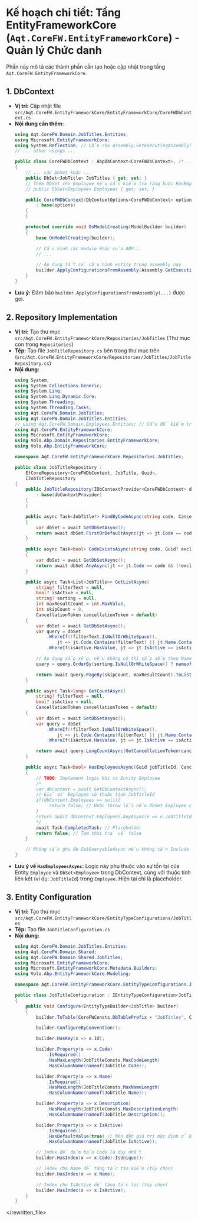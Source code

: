 # Kế hoạch chi tiết: Tầng EntityFrameworkCore (`Aqt.CoreFW.EntityFrameworkCore`) - Quản lý Chức danh

Phần này mô tả các thành phần cần tạo hoặc cập nhật trong tầng `Aqt.CoreFW.EntityFrameworkCore`.

## 1. DbContext

- **Vị trí:** Cập nhật file `src/Aqt.CoreFW.EntityFrameworkCore/EntityFrameworkCore/CoreFWDbContext.cs`
- **Nội dung cần thêm:**
  ```csharp
  using Aqt.CoreFW.Domain.JobTitles.Entities;
  using Microsoft.EntityFrameworkCore;
  using System.Reflection; // Cần cho Assembly.GetExecutingAssembly()
  // ... other usings ...

  public class CoreFWDbContext : AbpDbContext<CoreFWDbContext>, /* ... các interface khác ... */
  {
      // ... các DbSet khác ...
      public DbSet<JobTitle> JobTitles { get; set; }
      // Thêm DbSet cho Employee nếu cần kiểm tra ràng buộc HasEmployeesAsync
      // public DbSet<Employee> Employees { get; set; }

      public CoreFWDbContext(DbContextOptions<CoreFWDbContext> options)
          : base(options)
      {
      }

      protected override void OnModelCreating(ModelBuilder builder)
      {
          base.OnModelCreating(builder);

          // Cấu hình các module khác của ABP...
          // ...

          // Áp dụng tất cả cấu hình entity trong assembly này
          builder.ApplyConfigurationsFromAssembly(Assembly.GetExecutingAssembly());
      }
  }
  ```
- **Lưu ý:** Đảm bảo `builder.ApplyConfigurationsFromAssembly(...)` được gọi.

## 2. Repository Implementation

- **Vị trí:** Tạo thư mục `src/Aqt.CoreFW.EntityFrameworkCore/Repositories/JobTitles` (Thư mục con trong `Repositories`)
- **Tệp:** Tạo file `JobTitleRepository.cs` bên trong thư mục trên (`src/Aqt.CoreFW.EntityFrameworkCore/Repositories/JobTitles/JobTitleRepository.cs`)
- **Nội dung:**
  ```csharp
  using System;
  using System.Collections.Generic;
  using System.Linq;
  using System.Linq.Dynamic.Core;
  using System.Threading;
  using System.Threading.Tasks;
  using Aqt.CoreFW.Domain.JobTitles;
  using Aqt.CoreFW.Domain.JobTitles.Entities;
  // using Aqt.CoreFW.Domain.Employees.Entities; // Cần để kiểm tra HasEmployeesAsync
  using Aqt.CoreFW.EntityFrameworkCore;
  using Microsoft.EntityFrameworkCore;
  using Volo.Abp.Domain.Repositories.EntityFrameworkCore;
  using Volo.Abp.EntityFrameworkCore;

  namespace Aqt.CoreFW.EntityFrameworkCore.Repositories.JobTitles;

  public class JobTitleRepository :
      EfCoreRepository<CoreFWDbContext, JobTitle, Guid>,
      IJobTitleRepository
  {
      public JobTitleRepository(IDbContextProvider<CoreFWDbContext> dbContextProvider)
          : base(dbContextProvider)
      {
      }

      public async Task<JobTitle?> FindByCodeAsync(string code, CancellationToken cancellationToken = default)
      {
          var dbSet = await GetDbSetAsync();
          return await dbSet.FirstOrDefaultAsync(jt => jt.Code == code, GetCancellationToken(cancellationToken));
      }

      public async Task<bool> CodeExistsAsync(string code, Guid? excludedId = null, CancellationToken cancellationToken = default)
      {
          var dbSet = await GetDbSetAsync();
          return await dbSet.AnyAsync(jt => jt.Code == code && (!excludedId.HasValue || jt.Id != excludedId.Value), GetCancellationToken(cancellationToken));
      }

      public async Task<List<JobTitle>> GetListAsync(
          string? filterText = null,
          bool? isActive = null,
          string? sorting = null,
          int maxResultCount = int.MaxValue,
          int skipCount = 0,
          CancellationToken cancellationToken = default)
      {
          var dbSet = await GetDbSetAsync();
          var query = dbSet
              .WhereIf(!filterText.IsNullOrWhiteSpace(),
                  jt => jt.Code.Contains(filterText) || jt.Name.Contains(filterText))
              .WhereIf(isActive.HasValue, jt => jt.IsActive == isActive.Value);

          // Áp dụng sắp xếp, nếu không có thì sắp xếp theo Name mặc định
          query = query.OrderBy(sorting.IsNullOrWhiteSpace() ? nameof(JobTitle.Name) + " asc" : sorting);

          return await query.PageBy(skipCount, maxResultCount).ToListAsync(GetCancellationToken(cancellationToken));
      }

      public async Task<long> GetCountAsync(
          string? filterText = null,
          bool? isActive = null,
          CancellationToken cancellationToken = default)
      {
          var dbSet = await GetDbSetAsync();
          var query = dbSet
              .WhereIf(!filterText.IsNullOrWhiteSpace(),
                  jt => jt.Code.Contains(filterText) || jt.Name.Contains(filterText))
              .WhereIf(isActive.HasValue, jt => jt.IsActive == isActive.Value);

          return await query.LongCountAsync(GetCancellationToken(cancellationToken));
      }

      public async Task<bool> HasEmployeesAsync(Guid jobTitleId, CancellationToken cancellationToken = default)
      {
          // TODO: Implement logic khi có Entity Employee
          /*
          var dbContext = await GetDbContextAsync();
          // Giả sử Employee có thuộc tính JobTitleId
          if(dbContext.Employees == null){
               return false; // Hoặc throw lỗi nếu DbSet Employee chưa có
          }
          return await dbContext.Employees.AnyAsync(e => e.JobTitleId == jobTitleId, GetCancellationToken(cancellationToken));
          */
          await Task.CompletedTask; // Placeholder
          return false; // Tạm thời trả về false
      }

      // Không cần ghi đè GetQueryableAsync nếu không cần Include mặc định
  }
  ```
- **Lưu ý về `HasEmployeesAsync`:** Logic này phụ thuộc vào sự tồn tại của Entity `Employee` và `DbSet<Employee>` trong DbContext, cùng với thuộc tính liên kết (ví dụ: `JobTitleId`) trong `Employee`. Hiện tại chỉ là placeholder.

## 3. Entity Configuration

- **Vị trí:** Tạo thư mục `src/Aqt.CoreFW.EntityFrameworkCore/EntityTypeConfigurations/JobTitles`
- **Tệp:** Tạo file `JobTitleConfiguration.cs`
- **Nội dung:**
  ```csharp
  using Aqt.CoreFW.Domain.JobTitles.Entities;
  using Aqt.CoreFW.Domain.Shared;
  using Aqt.CoreFW.Domain.Shared.JobTitles;
  using Microsoft.EntityFrameworkCore;
  using Microsoft.EntityFrameworkCore.Metadata.Builders;
  using Volo.Abp.EntityFrameworkCore.Modeling;

  namespace Aqt.CoreFW.EntityFrameworkCore.EntityTypeConfigurations.JobTitles;

  public class JobTitleConfiguration : IEntityTypeConfiguration<JobTitle>
  {
      public void Configure(EntityTypeBuilder<JobTitle> builder)
      {
          builder.ToTable(CoreFWConsts.DbTablePrefix + "JobTitles", CoreFWConsts.DbSchema);

          builder.ConfigureByConvention();

          builder.HasKey(x => x.Id);

          builder.Property(x => x.Code)
              .IsRequired()
              .HasMaxLength(JobTitleConsts.MaxCodeLength)
              .HasColumnName(nameof(JobTitle.Code));

          builder.Property(x => x.Name)
              .IsRequired()
              .HasMaxLength(JobTitleConsts.MaxNameLength)
              .HasColumnName(nameof(JobTitle.Name));

          builder.Property(x => x.Description)
              .HasMaxLength(JobTitleConsts.MaxDescriptionLength)
              .HasColumnName(nameof(JobTitle.Description));

          builder.Property(x => x.IsActive)
              .IsRequired()
              .HasDefaultValue(true) // Nên đặt giá trị mặc định ở DB
              .HasColumnName(nameof(JobTitle.IsActive));

          // Index để đảm bảo Code là duy nhất
          builder.HasIndex(x => x.Code).IsUnique();

          // Index cho Name để tăng tốc tìm kiếm (tùy chọn)
          builder.HasIndex(x => x.Name);

          // Index cho IsActive để tăng tốc lọc (tùy chọn)
          builder.HasIndex(x => x.IsActive);
      }
  }
  ```

</rewritten_file> 
